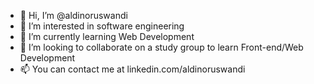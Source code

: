 - 👋 Hi, I’m @aldinoruswandi
- 👀 I’m interested in software engineering 
- 🌱 I’m currently learning Web Development
- 💞️ I’m looking to collaborate on a study group to learn Front-end/Web Development
- 📫 You can contact me at linkedin.com/aldinoruswandi

<!---
aldinoruswandi/aldinoruswandi is a ✨ special ✨ repository because its `README.md` (this file) appears on your GitHub profile.
You can click the Preview link to take a look at your changes.
--->
